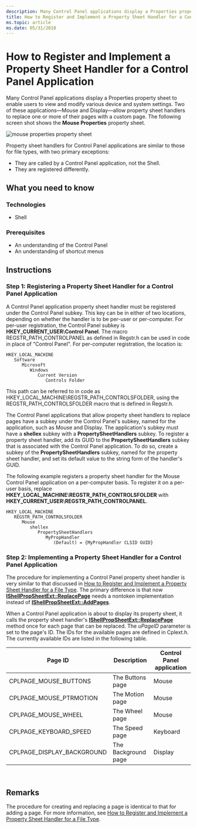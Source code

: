 ```yaml
---
description: Many Control Panel applications display a Properties property sheet to enable users to view and modify various device and system settings.
title: How to Register and Implement a Property Sheet Handler for a Control Panel Application
ms.topic: article
ms.date: 05/31/2018
---
```


# How to Register and Implement a Property Sheet Handler for a Control Panel Application

Many Control Panel applications display a Properties property sheet to enable users to view and modify various device and system settings. Two of these applications—Mouse and Display—allow property sheet handlers to replace one or more of their pages with a custom page. The following screen shot shows the **Mouse Properties** property sheet.

![mouse properties property sheet](images/propsheethandler3.jpg)

Property sheet handlers for Control Panel applications are similar to those for file types, with two primary exceptions:

- They are called by a Control Panel application, not the Shell.
- They are registered differently.

## What you need to know

### Technologies

- Shell

### Prerequisites

- An understanding of the Control Panel
- An understanding of shortcut menus

## Instructions

### Step 1: Registering a Property Sheet Handler for a Control Panel Application

A Control Panel application property sheet handler must be registered under the Control Panel subkey. This key can be in either of two locations, depending on whether the handler is to be per-user or per-computer. For per-user registration, the Control Panel subkey is **HKEY\_CURRENT\_USER**\\**Control Panel**. The macro REGSTR\_PATH\_CONTROLPANEL as defined in Regstr.h can be used in code in place of "Control Panel". For per-computer registration, the location is:

```
HKEY_LOCAL_MACHINE
   Software
      Microsoft
         Windows
            Current Version
               Controls Folder
```

This path can be referred to in code as HKEY\_LOCAL\_MACHINE\\REGSTR\_PATH\_CONTROLSFOLDER, using the REGSTR\_PATH\_CONTROLSFOLDER macro that is defined in Regstr.h.

The Control Panel applications that allow property sheet handlers to replace pages have a subkey under the Control Panel's subkey, named for the application, such as Mouse and Display. The application's subkey must have a **shellex** subkey with a **PropertySheetHandlers** subkey. To register a property sheet handler, add its GUID to the **PropertySheetHandlers** subkey that is associated with the Control Panel application. To do so, create a subkey of the **PropertySheetHandlers** subkey, named for the property sheet handler, and set its default value to the string form of the handler's GUID.

The following example registers a property sheet handler for the Mouse Control Panel application on a per-computer basis. To register it on a per-user basis, replace **HKEY\_LOCAL\_MACHINE**\\**REGSTR\_PATH\_CONTROLSFOLDER** with **HKEY\_CURRENT\_USER**\\**REGSTR\_PATH\_CONTROLPANEL**.

```
HKEY_LOCAL_MACHINE
   REGSTR_PATH_CONTROLSFOLDER
      Mouse
         shellex
            PropertySheetHandlers
               MyPropHandler
                  (Default) = {MyPropHandler CLSID GUID}
```

### Step 2: Implementing a Property Sheet Handler for a Control Panel Application

The procedure for implementing a Control Panel property sheet handler is very similar to that discussed in [How to Register and Implement a Property Sheet Handler for a File Type](how-to-register-and-implement-a-property-sheet-handler-for-a-file-type.md). The primary difference is that now [**IShellPropSheetExt::ReplacePage**](/windows/desktop/api/shobjidl_core/nf-shobjidl_core-ishellpropsheetext-replacepage) needs a nontoken implementation instead of [**IShellPropSheetExt::AddPages**](/windows/desktop/api/shobjidl_core/nf-shobjidl_core-ishellpropsheetext-addpages).

When a Control Panel application is about to display its property sheet, it calls the property sheet handler's [**IShellPropSheetExt::ReplacePage**](/windows/desktop/api/shobjidl_core/nf-shobjidl_core-ishellpropsheetext-replacepage) method once for each page that can be replaced. The *uPageID* parameter is set to the page's ID. The IDs for the available pages are defined in Cplext.h. The currently available IDs are listed in the following table. 

| Page ID                      | Description         | Control Panel application |
|------------------------------|---------------------|---------------------------|
| CPLPAGE\_MOUSE\_BUTTONS      | The Buttons page    | Mouse                     |
| CPLPAGE\_MOUSE\_PTRMOTION    | The Motion page     | Mouse                     |
| CPLPAGE\_MOUSE\_WHEEL        | The Wheel page      | Mouse                     |
| CPLPAGE\_KEYBOARD\_SPEED     | The Speed page      | Keyboard                  |
| CPLPAGE\_DISPLAY\_BACKGROUND | The Background page | Display                   |



 

## Remarks

The procedure for creating and replacing a page is identical to that for adding a page. For more information, see [How to Register and Implement a Property Sheet Handler for a File Type](how-to-register-and-implement-a-property-sheet-handler-for-a-file-type.md).

 

 



